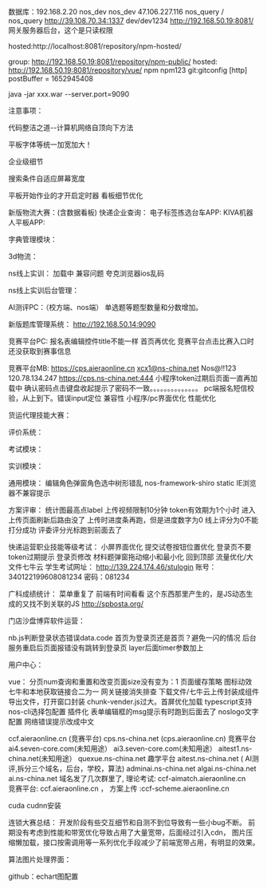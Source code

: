 数据库：192.168.2.20  nos_dev nos_dev
47.106.227.116 nos_query / nos_query
http://39.108.70.34:1337   dev/dev1234
http://192.168.50.19:8081/
网关服务器后台，这个是只读权限

hosted:http://localhost:8081/repository/npm-hosted/

group: http://192.168.50.19:8081/repository/npm-public/
hosted: http://192.168.50.19:8081/repository/vue/
npm npm123
git:gitconfig [http]
	postBuffer = 1652945408

 java -jar xxx.war  --server.port=9090   

注意事项：

代码整洁之道--计算机网络自顶向下方法


平板字体等统一加宽加大！



企业级细节

搜索条件自适应屏幕宽度

平板开始作业的才开启定时器
看板细节优化


新版物流大赛：(含数据看板)
快递企业查询：
电子标签拣选台车APP:
KIVA机器人平板APP:

字典管理模块：

3d物流：


ns线上实训：
加载中
兼容问题
夸克浏览器ios乱码

ns线上实训后台管理：


AI测评PC：（校方端、nos端）
单选题等题型数量和分数增加。


新版题库管理系统：
http://192.168.50.14:9090


竞赛平台PC:
报名表编辑控件title不能一样
首页再优化
竞赛平台点击比赛入口时还没获取到赛事信息

竞赛平台MB:
https://cps.aieraonline.cn
xcx1@ns-china.net
Nos@!!123 
120.78.134.247
https://cps.ns-china.net:444
小程序token过期后页面一直再加载中
确认密码点击键盘收起提示了密码不一致。。。。。。。。。。。。。。
pc端报名短信校验，从上到下。错误input定位
兼容性
小程序/pc界面优化
性能优化

货运代理技能大赛：


评价系统：

考试模块：

实训模块：

通用模块：
编辑角色弹窗角色选中树形错乱  nos-framework-shiro  static
IE浏览器不兼容提示

方案评审：
统计图最高点label
上传视频限制10分钟
token有效期为1个小时
进入上传页面刷新后路由没了
上传时进度条再跑，但是进度数字为0
线上评分为0不能打分成功
评委评分光标跑到前面去了


快递运营职业技能等级考试：
小屏界面优化
提交试卷按钮位置优化
登录页不要token过期提示
登录页修改
材料题弹窗拖动缩小和最小化
回到顶部
流量优化/大文件七牛云
学生考试网址：
http://139.224.174.46/stulogin
账号：340122199608081234   密码：081234



广科成绩统计：
菜单重复了
前端有时间看看 这个东西那里产生的，是JS动态生成的又找不到关联的JS
http://spbosta.org/

门店沙盘博弈软件运营：


nb.js判断登录状态错误data.code
首页为登录页还是首页？避免一闪的情况
后台服务重启后页面报错没有跳转到登录页
layer后面timer参数加上

用户中心：

vue：
分页num查询和重置和改变页面size没有变为：1
页面缓存策略
图标动效
七牛和本地获取链接合二为一
网关链接消失排查
下载文件/七牛云上传封装成组件
导出文件，打开窗口封装
chunk-vender.js过大。首屏优化加载
typescript支持
nos-cli选择包配置
插件化
表单编辑框的msg提示有时跑到后面去了
noslogo文字配置
网络错误提示改成中文

ccf.aieraonline.cn  (竞赛平台)
cps.ns-china.net (cps.aieraonline.cn) 竞赛平台
ai4.seven-core.com(未知用途）
ai3.seven-core.com(未知用途）
aitest1.ns-china.net(未知用途）
quexue.ns-china.net  趣学平台
aitest.ns-china.net ( AI测评,拆分三个域名，后台，学校，算法)
adminai.ns-china.net 
algai.ns-china.net
ai.ns-china.net
域名发了几次群里了, 理论考试:  ccf-aimatch.aieraonline.cn    
竞赛平台:  ccf.aieraonline.cn  ，
方案上传 :ccf-scheme.aieraonline.cn  


cuda cudnn安装

连锁大赛总结：
开发阶段有些交互细节和自测不到位导致有一些小bug不断。
前期没有考虑到性能和带宽优化导致占用了大量宽带，后面经过引入cdn，
图片压缩懒加载，接口按需调用等一系列优化手段减少了前端宽带占用，有明显的效果。


算法图片处理界面：




github：echart图配置
